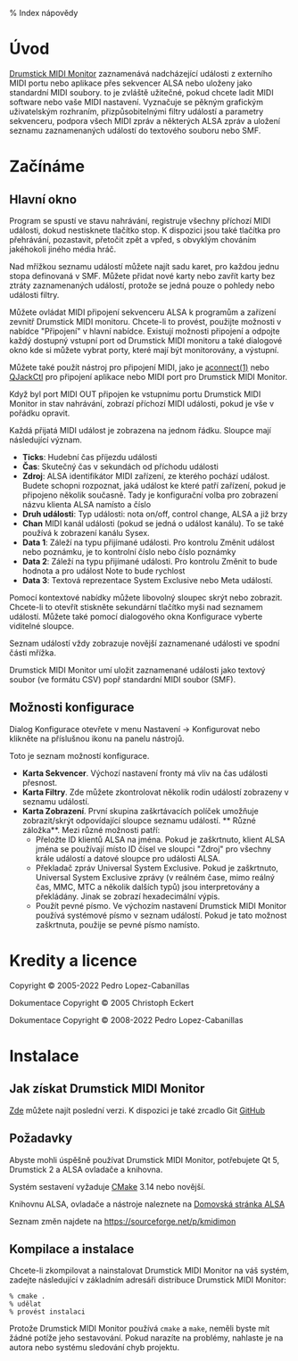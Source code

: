 % Index nápovědy

# Úvod

[Drumstick MIDI Monitor](https://kmidimon.sourceforge.io) zaznamenává nadcházející události 
z externího MIDI portu nebo aplikace
přes sekvencer ALSA nebo uloženy jako standardní MIDI soubory. to je
zvláště užitečné, pokud chcete ladit MIDI software nebo vaše MIDI nastavení.
Vyznačuje se pěkným grafickým uživatelským rozhraním, přizpůsobitelnými filtry událostí
a parametry sekvenceru, podpora všech MIDI zpráv a některých ALSA
zpráv a uložení seznamu zaznamenaných událostí do textového souboru nebo SMF.

# Začínáme

## Hlavní okno

Program se spustí ve stavu nahrávání, registruje všechny příchozí MIDI
události, dokud nestisknete tlačítko stop. K dispozici jsou také tlačítka pro přehrávání,
pozastavit, přetočit zpět a vpřed, s obvyklým chováním jakéhokoli jiného média
hráč.

Nad mřížkou seznamu událostí můžete najít sadu karet, pro každou jednu
stopa definovaná v SMF. Můžete přidat nové karty nebo zavřít karty bez
ztráty zaznamenaných událostí, protože se jedná pouze o pohledy nebo události
filtry.

Můžete ovládat MIDI připojení sekvenceru ALSA k programům a
zařízení zevnitř Drumstick MIDI monitoru. Chcete-li to provést, použijte možnosti v nabídce
"Připojení" v hlavní nabídce. Existují možnosti připojení a
odpojte každý dostupný vstupní port od Drumstick MIDI monitoru a také dialogové okno
kde si můžete vybrat porty, které mají být monitorovány, a výstupní.

Můžete také použít nástroj pro připojení MIDI, jako je
[aconnect(1)](https://linux.die.net/man/1/aconnect)
nebo [QJackCtl](https://qjackctl.sourceforge.io) pro připojení aplikace
nebo MIDI port pro Drumstick MIDI Monitor.

Když byl port MIDI OUT připojen ke vstupnímu portu Drumstick MIDI Monitor in
stav nahrávání, zobrazí příchozí MIDI události, pokud je vše v pořádku
opravit.

Každá přijatá MIDI událost je zobrazena na jednom řádku. Sloupce mají
následující význam.

* **Ticks**: Hudební čas příjezdu události
* **Čas**: Skutečný čas v sekundách od příchodu události
* **Zdroj**: ALSA identifikátor MIDI zařízení, ze kterého pochází
    událost. Budete schopni rozpoznat, jaká událost ke které patří
    zařízení, pokud je připojeno několik současně. Tady je
    konfigurační volba pro zobrazení názvu klienta ALSA namísto a
    číslo
* **Druh události**: Typ události: nota on/off, control change, ALSA a
    již brzy
* **Chan** MIDI kanál události (pokud se jedná o událost kanálu). To
    se také používá k zobrazení kanálu Sysex.
* **Data 1**: Záleží na typu přijímané události. Pro kontrolu
    Změnit událost nebo poznámku, je to kontrolní číslo nebo číslo poznámky
* **Data 2**: Záleží na typu přijímané události. Pro kontrolu
    Změnit to bude hodnota a pro událost Note to bude
    rychlost
* **Data 3**: Textová reprezentace System Exclusive nebo Meta událostí.

Pomocí kontextové nabídky můžete libovolný sloupec skrýt nebo zobrazit. Chcete-li to otevřít
stiskněte sekundární tlačítko myši nad seznamem událostí. Můžete také
pomocí dialogového okna Konfigurace vyberte viditelné sloupce.

Seznam událostí vždy zobrazuje novější zaznamenané události ve spodní části
mřížka.

Drumstick MIDI Monitor umí uložit zaznamenané události jako textový soubor (ve formátu CSV) popř
standardní MIDI soubor (SMF).

## Možnosti konfigurace 

Dialog Konfigurace otevřete v menu Nastavení → Konfigurovat
nebo klikněte na příslušnou ikonu na panelu nástrojů.

Toto je seznam možností konfigurace.

* **Karta Sekvencer**. Výchozí nastavení fronty má vliv na čas události
    přesnost.
* **Karta Filtry**. Zde můžete zkontrolovat několik rodin událostí
    zobrazeny v seznamu událostí.
* **Karta Zobrazení**. První skupina zaškrtávacích políček umožňuje zobrazit/skrýt
    odpovídající sloupce seznamu událostí.
** Různé záložka**. Mezi různé možnosti patří:
    + Přeložte ID klientů ALSA na jména. Pokud je zaškrtnuto, klient ALSA
      jména se používají místo ID čísel ve sloupci "Zdroj" pro
      všechny krále událostí a datové sloupce pro události ALSA.
    + Překladač zpráv Universal System Exclusive. Pokud je zaškrtnuto,
      Universal System Exclusive zprávy (v reálném čase, mimo reálný čas,
      MMC, MTC a několik dalších typů) jsou interpretovány a překládány.
      Jinak se zobrazí hexadecimální výpis.
    + Použít pevné písmo. Ve výchozím nastavení Drumstick MIDI Monitor používá systémové písmo v
      seznam událostí. Pokud je tato možnost zaškrtnuta, použije se pevné písmo
      namísto.

# Kredity a licence

Copyright © 2005-2022 Pedro Lopez-Cabanillas

Dokumentace Copyright © 2005 Christoph Eckert

Dokumentace Copyright © 2008-2022 Pedro Lopez-Cabanillas

# Instalace

## Jak získat Drumstick MIDI Monitor 

[Zde](https://sourceforge.net/projects/kmidimon/files/)
můžete najít poslední verzi. K dispozici je také zrcadlo Git
[GitHub](https://github.com/pedrolcl/kmidimon)

## Požadavky

Abyste mohli úspěšně používat Drumstick MIDI Monitor, potřebujete Qt 5, Drumstick 2
a ALSA ovladače a knihovna.

Systém sestavení vyžaduje [CMake](http://www.cmake.org) 3.14 nebo novější.

Knihovnu ALSA, ovladače a nástroje naleznete na
[Domovská stránka ALSA](http://www.alsa-project.org)

Seznam změn najdete na https://sourceforge.net/p/kmidimon

## Kompilace a instalace

Chcete-li zkompilovat a nainstalovat Drumstick MIDI Monitor na váš systém, zadejte
následující v základním adresáři distribuce Drumstick MIDI Monitor:

    % cmake .
    % udělat
    % provést instalaci

Protože Drumstick MIDI Monitor používá `cmake` a `make`, neměli byste mít žádné potíže
jeho sestavování. Pokud narazíte na problémy, nahlaste je na
autora nebo systému sledování chyb projektu.

